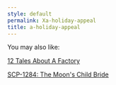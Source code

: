 ```yaml
---
style: default
permalink: Xa-holiday-appeal
title: a-holiday-appeal
---
```

You may also like:

[12 Tales About A Factory](http://scp-wiki.net/12talesaboutafactory)

[SCP-1284: The Moon's Child Bride](http://scp-wiki.net/scp-1284)
